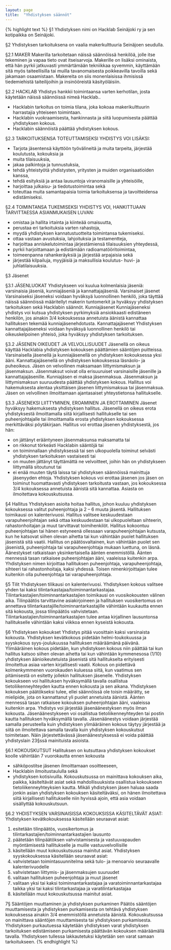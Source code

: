 ```yaml
---
layout: page
title:  "Yhdistyksen säännöt"
---
```


{% highlight text %}
§1 Yhdistyksen nimi on Hacklab Seinäjoki ry ja sen kotipaikka on Seinäjoki.

§2 Yhdistyksen tarkoituksena on vaalia makerkulttuuria Seinäjoen seudulla.

§2.1 MAKER
Makerilla tarkoitetaan näissä säännöissä henkilöä, jolle itse tekeminen ja vapaa tieto ovat itseisarvoja. Makerille on lisäksi ominaista, että hän pyrkii jatkuvasti ymmärtämään tekniikkaa syvemmin, käyttämään sitä myös taiteellisilla tai muilla tavanomaisesta poikkeavilla tavoilla sekä jakamaan osaamistaan. Makereita on siis monenlaisissa ihmisissä tiedemiehistä taiteilijoihin ja insinööreistä käsityöläisiin.

§2.2 HACKLAB
Yhdistys hankkii toimintaansa varten kerhotilan, josta käytetään näissä säännöissä nimeä Hacklab..
* Hacklabin tarkoitus on toimia tilana, joka kokoaa makerikulttuurin harrastajia yhteiseen toimintaan.
* Hacklabin vuokraamisesta, hankinnasta ja siitä luopumisesta päättää yhdistyksen kokous.
* Hacklabin säännöistä päättää yhdistyksen kokous.


§2.3 TARKOITUKSENSA TOTEUTTAMISEKSI YHDISTYS VOI LISÄKSI:
* Tarjota jäsentensä käyttöön työvälineitä ja muita tarpeita, järjestää koulutusta, kokouksia ja
* muita tilaisuuksia,
* jakaa palkintoja ja tunnustuksia,
* tehdä yhteistyötä yhdistysten, yritysten ja muiden organisaatioiden kanssa,
* tehdä esityksiä ja antaa lausuntoja viranomaisille ja yhteisöille,
* harjoittaa julkaisu- ja tiedotustoimintaa sekä
* toteuttaa muita samantapaisia toimia tarkoituksensa ja tavoitteidensa edistämiseksi.

§2.4 TOIMINTANSA TUKEMISEKSI YHDISTYS VOI, HANKITTUAAN TARVITTAESSA ASIANMUKAISEN LUVAN:
* omistaa ja hallita irtainta ja kiinteää omaisuutta,
* perustaa eri tarkoituksia varten rahastoja,
* myydä yhdistyksen kannatustuotteita toimintansa tukemiseksi.
* ottaa vastaan avustuksia, lahjoituksia ja testamentteja,
* harjoittaa anniskelutoimintaa järjestämiensä tilaisuuksien yhteydessä,
* pyrkii harjoittamaan ja edistämään radioamatööritoimintaa,
* toimeenpanna rahankeräyksiä ja järjestää arpajaisia sekä
* järjestää kilpailuja, myyjäisiä ja maksullisia koulutus- huvi- ja juhlatilaisuuksia.

§3 Jäsenet

§3.1 JÄSENLUOKAT
Yhdistykseen voi kuulua kolmenlaisia jäseniä: varsinaisia jäseniä, kunniajäseniä ja kannattajajäseniä.
Varsinaiset jäsenet
Varsinaiseksi jäseneksi voidaan hyväksyä luonnollinen henkilö, joka täyttää näissä säännöissä määritellyt makerin tuntomerkit ja hyväksyy yhdistyksen tarkoituksen sekä Hacklabin säännöt.
Kunniajäsenet
Kunniajäseneksi yhdistys voi kutsua yhdistyksen pyrkimyksiä ansiokkaasti edistäneen henkilön, jos ainakin 3/4 kokouksessa annetuista äänistä kannattaa hallituksen tekemää kunniajäsenehdotusta.
Kannattajajäsenet
Yhdistyksen kannattajajäseneksi voidaan hyväksyä luonnollinen henkilö tai oikeuskelpoinen yhteisö, joka hyväksyy yhdistyksen tarkoituksen.

§3.2 JÄSENEN OIKEUDET JA VELVOLLISUUDET
Jäsenellä on oikeus käyttää Hacklabia yhdistyksen kokouksen päättämien sääntöjen puitteissa.
Varsinaisella jäsenellä ja kunniajäsenellä on yhdistyksen kokouksessa yksi ääni. Kannattajajäsenellä on yhdistyksen kokouksessa läsnäolo- ja puheoikeus.
Jäsen on velvollinen maksamaan liittymismaksun ja jäsenmaksun. Jäsenmaksut voivat olla erisuuruiset varsinaisille jäsenille ja kannattajajäsenille. Kunniajäsen ei maksa jäsenmaksua. Jäsenmaksun ja liittymismaksun suuruudesta päättää yhdistyksen kokous. Hallitus voi hakemuksesta alentaa yksittäisen jäsenen liittymismaksua tai jäsenmaksua.
Jäsen on velvollinen ilmoittamaan ajantasaiset yhteystietonsa hallitukselle.

§3.3 JÄSENEKSI LIITTYMINEN, EROAMINEN JA EROTTAMINEN
Jäsenet hyväksyy hakemuksesta yhdistyksen hallitus.
Jäsenellä on oikeus erota yhdistyksestä ilmoittamalla siitä kirjallisesti hallitukselle tai sen puheenjohtajalle tai ilmoittamalla erosta yhdistyksen kokouksessa merkittäväksi pöytäkirjaan.
Hallitus voi erottaa jäsenen yhdistyksestä, jos hän:
* on jättänyt erääntyneen jäsenmaksunsa maksamatta tai
* on rikkonut törkeästi Hacklabin sääntöjä tai
* on toiminnallaan yhdistyksessä tai sen ulkopuolella toiminut selvästi yhdistyksen tarkoituksen vastaisesti tai
* on muuten jättänyt täyttämättä ne velvoitteet, joihin hän on yhdistykseen liittymällä sitoutunut tai
* ei enää muuten täytä laissa tai yhdistyksen säännöissä mainittuja jäsenyyden ehtoja.
Yhdistyksen kokous voi erottaa jäsenen jos jäsen on toiminut huomattavasti yhdistyksen tarkoitusta vastaan, jos kokouksessa 3/4 kokouksessa annetuista äänistä sitä kannattaa. Asiasta on ilmoitettava kokouskutsussa.

§4 Hallitus
Yhdistyksen asioita hoitaa hallitus, johon kuuluu yhdistyksen kokouksessa valitut puheenjohtaja ja 2 – 6 muuta jäsentä.
Hallituksen toimikausi on kalenterivuosi.
Hallitus valitsee keskuudestaan varapuheenjohtajan sekä ottaa keskuudestaan tai ulkopuoleltaan sihteerin, rahastonhoitajan ja muut tarvittavat toimihenkilöt.
Hallitus kokoontuu puheenjohtajan tai hänen estyneenä ollessaan varapuheenjohtajan kutsusta, kun he katsovat siihen olevan aihetta tai kun vähintään puolet hallituksen jäsenistä sitä vaatii.
Hallitus on päätösvaltainen, kun vähintään puolet sen jäsenistä, puheenjohtaja tai varapuheenjohtaja mukaan luettuna, on läsnä. Äänestykset ratkaistaan yksinkertaisella äänten enemmistöllä. Äänten mennessä tasan ratkaisee puheenjohtajan ääni, vaaleissa kuitenkin arpa.
Yhdistyksen nimen kirjoittaa hallituksen puheenjohtaja, varapuheenjohtaja, sihteeri tai rahastonhoitaja, kaksi yhdessä. Toisen nimenkirjoittajan tulee kuitenkin olla puheenjohtaja tai varapuheenjohtaja.

§5 Tilit
Yhdistyksen tilikausi on kalenterivuosi.
Yhdistyksen kokous valitsee yhden tai kaksi tilintarkastajaa/toiminnantarkastajaa. Tilintarkastajien/toiminnantarkastajien toimikausi on vuosikokousten välinen aika.
Tilinpäätös tarvittavine asiakirjoineen ja hallituksen vuosikertomus on annettava tilintarkastajille/toiminnantarkastajille vähintään kuukautta ennen sitä kokousta, jossa tilinpäätös vahvistetaan. Tilintarkastajien/toiminnantarkastajien tulee antaa kirjallinen lausuntonsa hallitukselle vähintään kaksi viikkoa ennen kyseistä kokousta.

§6 Yhdistyksen kokoukset
Yhdistys pitää vuosittain kaksi varsinaista kokousta. Yhdistyksen kevätkokous pidetään helmi-toukokuussa ja syyskokous syys-joulukuussa hallituksen määräämänä päivänä.
Ylimääräinen kokous pidetään, kun yhdistyksen kokous niin päättää tai kun hallitus katsoo siihen olevan aihetta tai kun vähintään kymmenesosa (1/10) yhdistyksen äänioikeutetuista jäsenistä sitä hallitukselta erityisesti ilmoitettua asiaa varten kirjallisesti vaatii. Kokous on pidettävä kolmenkymmenen vuorokauden kuluessa siitä, kun vaatimus sen pitämisestä on esitetty jollekin hallituksen jäsenelle.
Yhdistyksen kokoukseen voi hallituksen hyväksymällä tavalla osallistua tietoliikenneyhteyden kautta ennen kokousta ja sen aikana.
Yhdistyksen kokouksen päätökseksi tulee, ellei säännöissä ole toisin määrätty, se mielipide, jota on kannattanut yli puolet annetuista äänistä. Äänten mennessä tasan ratkaisee kokouksen puheenjohtajan ääni, vaaleissa kuitenkin arpa.
Yhdistys voi järjestää jäsenäänestyksen myös ilman kokousta. Jäsenäänestykseen voi osallistua tietoliikenneyhteyden tai postin kautta hallituksen hyväksymällä tavalla. Jäsenäänestys voidaan järjestää samalla perusteella kuin yhdistyksen ylimääräinen kokous täytyy järjestää ja siitä on ilmoitettava samalla tavalla kuin yhdistyksen kokouskutsut toimitetaan. Näin järjestettävässä jäsenäänestyksessä ei voida päättää yhdistyslain 23§ssä mainituista asioista.

§6.1 KOKOUSKUTSUT
Hallituksen on kutsuttava yhdistyksen kokoukset koolle vähintään 7 vuorokautta ennen kokousta
* sähköpostitse jäsenen ilmoittamaan osoitteeseen,
* Hacklabin ilmoitustaululla sekä
* yhdistyksen kotisivuilla.
Kokouskutsussa on mainittava kokouksen aika, paikka, käsiteltävät asiat sekä mahdollisuuksista osallistua kokoukseen tietoliikenneyhteyksien kautta.
Mikäli yhdistyksen jäsen haluaa saada jonkin asian yhdistyksen kokouksen käsiteltäväksi, on hänen ilmoitettava siitä kirjallisesti hallitukselle niin hyvissä ajoin, että asia voidaan sisällyttää kokouskutsuun.

§6.2 YHDISTYKSEN VARSINAISISSA KOKOUKSISSA KÄSITELTÄVÄT ASIAT:
Yhdistyksen kevätkokouksessa käsitellään seuraavat asiat:
1. esitetään tilinpäätös, vuosikertomus ja tilintarkastajien/toiminnantarkastajien lausunto
2. päätetään tilinpäätöksen vahvistamisesta ja vastuuvapauden myöntämisestä hallitukselle ja muille vastuuvelvollisille
3. käsitellään muut kokouskutsussa mainitut asiat.
Yhdistyksen syyskokouksessa käsitellään seuraavat asiat:
1. vahvistetaan toimintasuunnitelma sekä tulo- ja menoarvio seuraavalle kalenterivuodelle
2. vahvistetaan liittymis- ja jäsenmaksujen suuruudet
3. valitaan hallituksen puheenjohtaja ja muut jäsenet
4. valitaan yksi tai kaksi toiminnantarkastajaa ja varatoiminnantarkastajaa taikka yksi tai kaksi tilintarkastajaa ja varatilintarkastajaa
5. käsitellään muut kokouskutsussa mainitut asiat.

7§ Sääntöjen muuttaminen ja yhdistyksen purkaminen
Päätös sääntöjen muuttamisesta ja yhdistyksen purkamisesta on tehtävä yhdistyksen kokouksessa ainakin 3/4 enemmistöllä annetuista äänistä.
Kokouskutsussa on mainittava sääntöjen muuttamisesta tai yhdistyksen purkamisesta.
Yhdistyksen purkautuessa käytetään yhdistyksen varat yhdistyksen tarkoituksen edistämiseen purkamisesta päättävän kokouksen määräämällä tavalla. Yhdistyksen tullessa lakkautetuksi käytetään sen varat samaan tarkoitukseen.
{% endhighlight %}